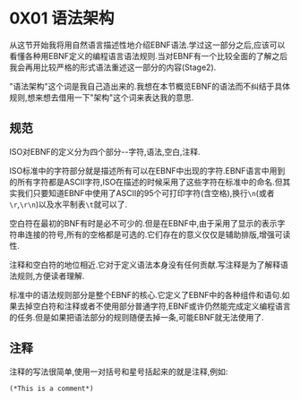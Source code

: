 # 0X01 语法架构

从这节开始我将用自然语言描述性地介绍EBNF语法.学过这一部分之后,应该可以看懂各种用EBNF定义的编程语言语法规则.当对EBNF有一个比较全面的了解之后我会再用比较严格的形式语法重述这一部分的内容(Stage2).

"语法架构"这个词是我自己造出来的.我想在本节概览EBNF的语法而不纠结于具体规则,想来想去借用一下"架构"这个词来表达我的意思.

## 规范

ISO对EBNF的定义分为四个部分--字符,语法,空白,注释.

ISO标准中的字符部分就是描述所有可以在EBNF中出现的字符.EBNF语言中用到的所有字符都是ASCII字符,ISO在描述的时候采用了这些字符在标准中的命名.但其实我们只要知道EBNF中使用了ASCII的95个可打印字符(含空格),换行`\n`(或者`\r`,`\r\n`)以及水平制表`\t`就可以了.

空白符在最初的BNF有时是必不可少的.但是在EBNF中,由于采用了显示的表示字符串连接的符号,所有的空格都是可选的.它们存在的意义仅仅是辅助排版,增强可读性.

注释和空白符的地位相近.它对于定义语法本身没有任何贡献.写注释是为了解释语法规则,方便读者理解.

标准中的语法规则部分是整个EBNF的核心.它定义了EBNF中的各种组件和语句.如果去掉空白符和注释或者不使用部分普通字符,EBNF或许仍然能完成定义编程语言的任务.但是如果把语法部分的规则随便去掉一条,可能EBNF就无法使用了.

## 注释

注释的写法很简单,使用一对括号和星号括起来的就是注释,例如:

```EBNF
(*This is a comment*)
```

## 